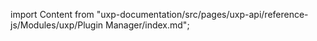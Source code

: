 import Content from "uxp-documentation/src/pages/uxp-api/reference-js/Modules/uxp/Plugin Manager/index.md";

<Content query="product=photoshop"/>
